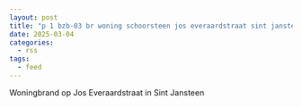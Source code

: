 ```yaml
---
layout: post
title: "p 1 bzb-03 br woning schoorsteen jos everaardstraat sint jansteen"
date: 2025-03-04
categories: 
  - rss
tags: 
  - feed
---
```


Woningbrand op Jos Everaardstraat in Sint Jansteen
